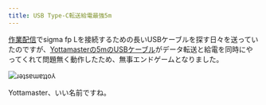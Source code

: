 ```yaml
---
title: USB Type-C転送給電最強5m
---
```

[作業配信](https://www.youtube.com/c/r7kamura)でsigma fp Lを接続するための長いUSBケーブルを探す日々を送っていたのですが、[Yottamasterの5mのUSBケーブル](https://www.amazon.co.jp/dp/B09Y1BY75P)がデータ転送と給電を同時にやってくれて問題無く動作したため、無事エンドゲームとなりました。

![](https://lh5.googleusercontent.com/te85nLGNC4mB6spuzqnT6PMye9kNAKpAn4Kv9tw9AfjQi8Hwa3VVoIgUzUD1VPULMJOI2i1qtkKoyHCI2Mi0IlMk76_7PVuKoGmeXr2I399JbNjB-6CrKV_zoAnImBNggZZ3AxGEot3XSLWN5XGhydc "ɹǝʇsɐɯɐʇʇo⅄")

Yottamaster、いい名前ですね。
